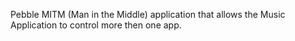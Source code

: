 Pebble MITM (Man in the Middle) application that allows the Music Application to control more then one app.
